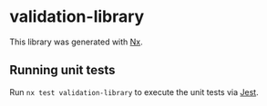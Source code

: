 # validation-library

This library was generated with [Nx](https://nx.dev).

## Running unit tests

Run `nx test validation-library` to execute the unit tests via [Jest](https://jestjs.io).
